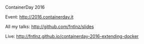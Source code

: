 ContainerDay 2016

Event: http://2016.containerday.it

All my talks: http://github.com/fntlnz/slides

Live: http://fntlnz.github.io/containerday-2016-extending-docker

